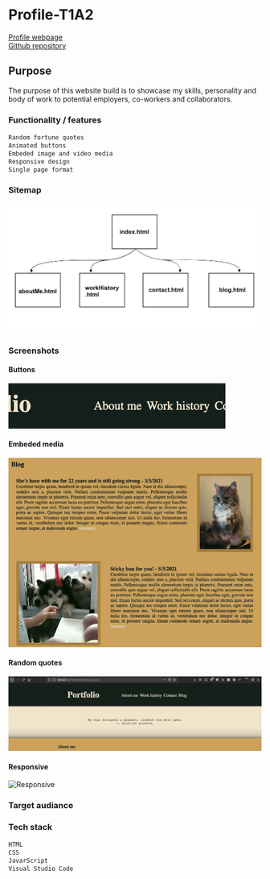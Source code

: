 # Profile-T1A2
[Profile webpage](https://rr-593.github.io/Profile-T1A2/ "Webpage")</br>
[Github repository](https://github.com/RR-593/Profile-T1A2 "RR-593/Profile-T1A2")
## Purpose

The purpose of this website build is to showcase my skills, personality and body of work to potential employers, co-workers and collaborators.

### Functionality / features

    Random fortune quotes
    Animated buttons
    Embeded image and video media
    Responsive design
    Single page format

### Sitemap
![sitemap](/SlideDeck/sitemap.png)
### Screenshots
#### Buttons
![Buttons](/SlideDeck/components/Button-demo.gif)
#### Embeded media
![Media](/SlideDeck/components/Media.gif)
#### Random quotes
![Fortune](/SlideDeck/components/RanFort-Demonstrated.gif)
#### Responsive
![Responsive](/SlideDeck/components/Responsive.gif)
### Target audiance

### Tech stack

    HTML
    CSS
    JavarScript
    Visual Studio Code